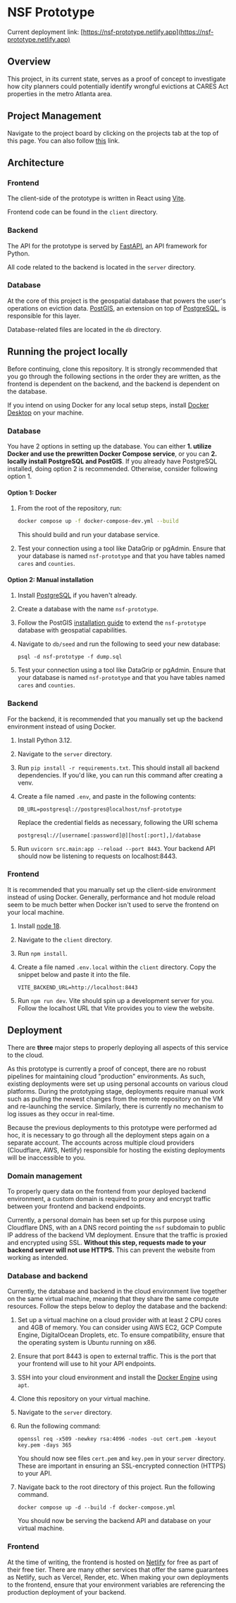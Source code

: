 # NSF Prototype

Current deployment link: [https://nsf-prototype.netlify.app](https://nsf-prototype.netlify.app)

## Overview

This project, in its current state, serves as a proof of concept to investigate how city planners could potentially identify wrongful evictions at CARES Act properties in the metro Atlanta area.

## Project Management

Navigate to the project board by clicking on the projects tab at the top of this page. You can also follow [this](https://github.com/orgs/Eviction-Data-Research/projects/1) link.

## Architecture

### Frontend

The client-side of the prototype is written in React using [Vite](https://vitejs.dev/).

Frontend code can be found in the `client` directory.

### Backend

The API for the prototype is served by [FastAPI](https://fastapi.tiangolo.com/), an API framework for Python.

All code related to the backend is located in the `server` directory.

### Database

At the core of this project is the geospatial database that powers the user's operations on eviction data. [PostGIS](https://postgis.net/documentation/getting_started/), an extension on top of [PostgreSQL](https://www.postgresql.org/), is responsible for this layer.

Database-related files are located in the `db` directory.

## Running the project locally

Before continuing, clone this repository. It is strongly recommended that you go through the following sections in the order they are written, as the frontend is dependent on the backend, and the backend is dependent on the database.

If you intend on using Docker for any local setup steps, install [Docker Desktop](https://www.docker.com/products/docker-desktop/) on your machine.

### Database

You have 2 options in setting up the database. You can either **1. utilize Docker and use the prewritten Docker Compose service**, or you can **2. locally install PostgreSQL and PostGIS**. If you already have PostgreSQL installed, doing option 2 is recommended. Otherwise, consider following option 1.

#### Option 1: Docker

1. From the root of the repository, run:

   ```zsh
   docker compose up -f docker-compose-dev.yml --build
   ```

   This should build and run your database service.

2. Test your connection using a tool like DataGrip or pgAdmin. Ensure that your database is named `nsf-prototype` and that you have tables named `cares` and `counties`.

#### Option 2: Manual installation

1. Install [PostgreSQL](https://www.postgresql.org/download/) if you haven't already.

2. Create a database with the name `nsf-prototype`.

3. Follow the PostGIS [installation guide](https://postgis.net/documentation/getting_started/) to extend the `nsf-prototype` database with geospatial capabilities.

4. Navigate to `db/seed` and run the following to seed your new database:

   ```
   psql -d nsf-prototype -f dump.sql
   ```

5. Test your connection using a tool like DataGrip or pgAdmin. Ensure that your database is named `nsf-prototype` and that you have tables named `cares` and `counties`.

### Backend

For the backend, it is recommended that you manually set up the backend environment instead of using Docker.

1. Install Python 3.12.

2. Navigate to the `server` directory.

3. Run `pip install -r requirements.txt`. This should install all backend dependencies. If you'd like, you can run this command after creating a venv.

4. Create a file named `.env`, and paste in the following contents:

   ```
   DB_URL=postgresql://postgres@localhost/nsf-prototype
   ```

   Replace the credential fields as necessary, following the URI schema

   `postgresql://[username[:password]@][host[:port],]/database`

5. Run `uvicorn src.main:app --reload --port 8443`. Your backend API should now be listening to requests on localhost:8443.

### Frontend

It is recommended that you manually set up the client-side environment instead of using Docker. Generally, performance and hot module reload seem to be much better when Docker isn't used to serve the frontend on your local machine.

1. Install [node 18](https://nodejs.org/en/download/package-manager).

2. Navigate to the `client` directory.

3. Run `npm install`.

4. Create a file named `.env.local` within the `client` directory. Copy the snippet below and paste it into the file.

   ```
   VITE_BACKEND_URL=http://localhost:8443
   ```

5. Run `npm run dev`. Vite should spin up a development server for you. Follow the localhost URL that Vite provides you to view the website.

## Deployment

There are **three** major steps to properly deploying all aspects of this service to the cloud.

As this prototype is currently a proof of concept, there are no robust pipelines for maintaining cloud "production" environments. As such, existing deployments were set up using personal accounts on various cloud platforms. During the prototyping stage, deployments require manual work such as pulling the newest changes from the remote repository on the VM and re-launching the service. Similarly, there is currently no mechanism to log issues as they occur in real-time.

Because the previous deployments to this prototype were performed ad hoc, it is necessary to go through all the deployment steps again on a separate account. The accounts across multiple cloud providers (Cloudflare, AWS, Netlify) responsible for hosting the existing deployments will be inaccessible to you.

### Domain management

To properly query data on the frontend from your deployed backend environment, a custom domain is required to proxy and encrypt traffic between your frontend and backend endpoints.

Currently, a personal domain has been set up for this purpose using Cloudflare DNS, with an `A` DNS record pointing the `nsf` subdomain to public IP address of the backend VM deployment. Ensure that the traffic is proxied and encrypted using SSL. **Without this step, requests made to your backend server will not use HTTPS.** This can prevent the website from working as intended.

### Database and backend

Currently, the database and backend in the cloud environment live together on the same virtual machine, meaning that they share the same compute resources. Follow the steps below to deploy the database and the backend:

1. Set up a virtual machine on a cloud provider with at least 2 CPU cores and 4GB of memory. You can consider using AWS EC2, GCP Compute Engine, DigitalOcean Droplets, etc. To ensure compatibility, ensure that the operating system is Ubuntu running on x86.

2. Ensure that port 8443 is open to external traffic. This is the port that your frontend will use to hit your API endpoints.

3. SSH into your cloud environment and install the [Docker Engine](https://docs.docker.com/engine/install/ubuntu/#install-using-the-repository) using `apt`.

4. Clone this repository on your virtual machine.

5. Navigate to the `server` directory.

6. Run the following command:

   ```
   openssl req -x509 -newkey rsa:4096 -nodes -out cert.pem -keyout key.pem -days 365
   ```

   You should now see files `cert.pem` and `key.pem` in your `server` directory. These are important in ensuring an SSL-encrypted connection (HTTPS) to your API.

7. Navigate back to the root directory of this project. Run the following command.

   ```
   docker compose up -d --build -f docker-compose.yml
   ```

   You should now be serving the backend API and database on your virtual machine.

### Frontend

At the time of writing, the frontend is hosted on [Netlify](https://www.netlify.com/) for free as part of their free tier. There are many other services that offer the same guarantees as Netlify, such as Vercel, Render, etc. When making your own deployments to the frontend, ensure that your environment variables are referencing the production deployment of your backend.
